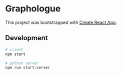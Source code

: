 # Graphologue

This project was bootstrapped with [Create React App](https://github.com/facebook/create-react-app).

## Development

```bash
# client
npm start

# python server
npm run start:server
```
